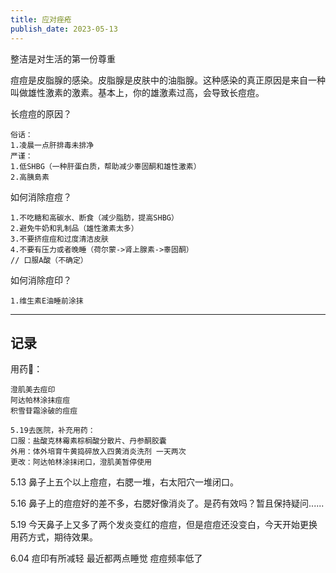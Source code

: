 ```yaml
---
title: 应对痤疮
publish_date: 2023-05-13
---
```


整洁是对生活的第一份尊重

痘痘是皮脂腺的感染。皮脂腺是皮肤中的油脂腺。这种感染的真正原因是来自一种叫做雄性激素的激素。基本上，你的雄激素过高，会导致长痘痘。

长痘痘的原因？

```
俗话：
1.凌晨一点肝排毒未排净
严谨：
1.低SHBG（一种肝蛋白质，帮助减少睾固酮和雄性激素）
2.高胰島素
```

如何消除痘痘？

```
1.不吃糖和高碳水、断食（减少脂肪，提高SHBG）
2.避免牛奶和乳制品（雄性激素太多）
3.不要挤痘痘和过度清洁皮肤
4.不要有压力或者晚睡（荷尔蒙->肾上腺素->睾固酮）
// 口服A酸（不确定）
```

如何消除痘印？

```
1.维生素E油睡前涂抹
```

---

## 记录

用药💊：

```
澄肌美去痘印
阿达帕林涂抹痘痘
积雪苷霜涂破的痘痘

5.19去医院，补充用药：
口服：盐酸克林霉素棕榈酸分散片、丹参酮胶囊
外用：体外培育牛黄捣碎放入四黄消炎洗剂 一天两次
更改：阿达帕林涂抹闭口，澄肌美暂停使用
```

5.13 鼻子上五个以上痘痘，右腮一堆，右太阳穴一堆闭口。

5.16 鼻子上的痘痘好的差不多，右腮好像消炎了。是药有效吗？暂且保持疑问......

5.19 今天鼻子上又多了两个发炎变红的痘痘，但是痘痘还没变白，今天开始更换用药方式，期待效果。

6.04 痘印有所减轻 最近都两点睡觉 痘痘频率低了